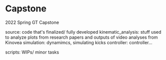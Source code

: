 # Capstone
2022 Spring GT Capstone

source: code that's finalized/ fully developed
kinematic_analysis: stuff used to analyze plots from research papers and outputs of video analyses from Kinovea
simulation: dynamimcs, simulating kicks
controller: controller...

scripts: WIPs/ minor tasks
